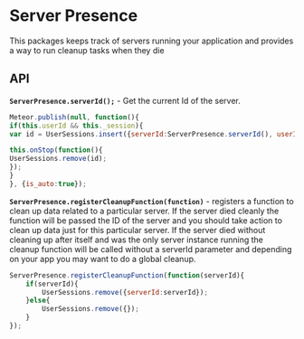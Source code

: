 # Server Presence #

This packages keeps track of servers running your application and provides a way to run cleanup tasks when they die


## API ##

**`ServerPresence.serverId();`** - Get the current Id of the server.

```javascript
Meteor.publish(null, function(){
if(this.userId && this._session){
var id = UserSessions.insert({serverId:ServerPresence.serverId(), userId:this.userId, sessionId:this._session.id});

this.onStop(function(){
UserSessions.remove(id);
});
}
}, {is_auto:true});
```

**`ServerPresence.registerCleanupFunction(function)`** - registers a function to clean up data related to a particular server. If the server died cleanly the function will be passed the ID of the server and you should take action to clean up data just for this particular server. If the server died without cleaning up after itself and was the only server instance running the cleanup function will be called without a serverId parameter and depending on your app you may want to do a global cleanup.

```javascript
ServerPresence.registerCleanupFunction(function(serverId){
    if(serverId){
        UserSessions.remove({serverId:serverId});
    }else{
        UserSessions.remove({});
    }
});
```
